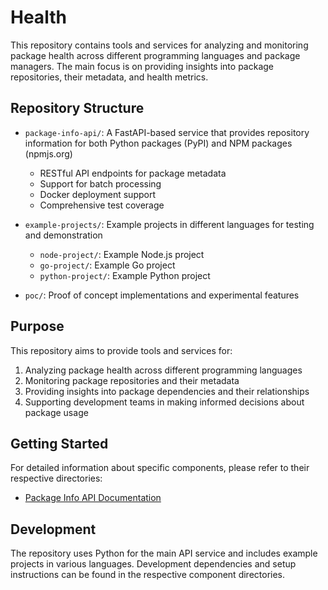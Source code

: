 # Health

This repository contains tools and services for analyzing and monitoring package health across different programming languages and package managers. The main focus is on providing insights into package repositories, their metadata, and health metrics.

## Repository Structure

- `package-info-api/`: A FastAPI-based service that provides repository information for both Python packages (PyPI) and NPM packages (npmjs.org)
  - RESTful API endpoints for package metadata
  - Support for batch processing
  - Docker deployment support
  - Comprehensive test coverage

- `example-projects/`: Example projects in different languages for testing and demonstration
  - `node-project/`: Example Node.js project
  - `go-project/`: Example Go project
  - `python-project/`: Example Python project

- `poc/`: Proof of concept implementations and experimental features

## Purpose

This repository aims to provide tools and services for:
1. Analyzing package health across different programming languages
2. Monitoring package repositories and their metadata
3. Providing insights into package dependencies and their relationships
4. Supporting development teams in making informed decisions about package usage

## Getting Started

For detailed information about specific components, please refer to their respective directories:
- [Package Info API Documentation](package-info-api/README.md)

## Development

The repository uses Python for the main API service and includes example projects in various languages. Development dependencies and setup instructions can be found in the respective component directories.
